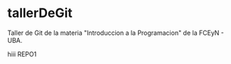 # tallerDeGit

Taller de Git de la materia "Introduccion a la Programacion" de la FCEyN - UBA.

hiii REPO1
